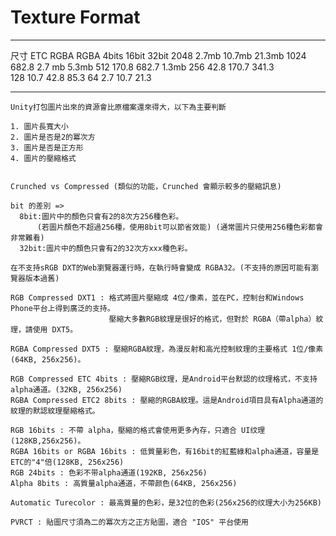 
Texture Format
==============================

***
尺寸    ETC   RGBA        RGBA
      4bits  16bit	 32bit
2048	2.7mb  10.7mb     21.3mb
1024  682.8  2.7 mb     5.3mb
512   170.8  682.7      1.3mb
256   42.8   170.7      341.3		
128   10.7   42.8       85.3
64	2.7	 10.7	      21.3
***

```
Unity打包圖片出來的資源會比原檔案還來得大，以下為主要判斷

1. 圖片長寬大小
2. 圖片是否是2的冪次方
3. 圖片是否是正方形
4. 圖片的壓縮格式


Crunched vs Compressed (類似的功能，Crunched 會顯示較多的壓縮訊息)

bit 的差別 => 
  8bit:圖片中的顏色只會有2的8次方256種色彩。
      (若圖片顏色不超過256種，使用8bit可以節省效能) (通常圖片只使用256種色彩都會非常難看)
  32bit:圖片中的顏色只會有2的32次方xxx種色彩。
```

```
在不支持sRGB DXT的Web瀏覽器運行時，在執行時會變成 RGBA32。(不支持的原因可能有瀏覽器版本過舊)

RGB Compressed DXT1 : 格式將圖片壓縮成 4位/像素，並在PC，控制台和Windows Phone平台上得到廣泛的支持。
                      壓縮大多數RGB紋理是很好的格式，但對於 RGBA（帶alpha）紋理，請使用 DXT5。
                     
RGBA Compressed DXT5 : 壓縮RGBA紋理，為漫反射和高光控制紋理的主要格式 1位/像素(64KB, 256x256)。

RGB Compressed ETC 4bits : 壓縮RGB纹理，是Android平台默認的纹理格式，不支持alpha通道。(32KB, 256x256)
RGBA Compressed ETC2 8bits : 壓縮的RGBA紋理。這是Android項目具有Alpha通道的紋理的默認紋理壓縮格式。

RGB 16bits : 不帶 alpha，壓縮的格式會使用更多內存，只適合 UI纹理(128KB,256x256)。
RGBA 16bits or RGBA 16bits : 低質量彩色，有16bit的紅藍綠和alpha通道，容量是ETC的"4"倍(128KB, 256x256)
RGB 24bits : 色彩不带alpha通道(192KB, 256x256)
Alpha 8bits : 高質量alpha通道，不帶颜色(64KB, 256x256)

Automatic Turecolor : 最高質量的色彩，是32位的色彩(256x256的纹理大小为256KB)

PVRCT : 貼圖尺寸須為二的冪次方之正方貼圖，適合 "IOS" 平台使用

```
